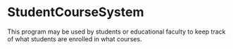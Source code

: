 # StudentCourseSystem
This program may be used by students or educational faculty to keep track of what students are enrolled in what courses.

